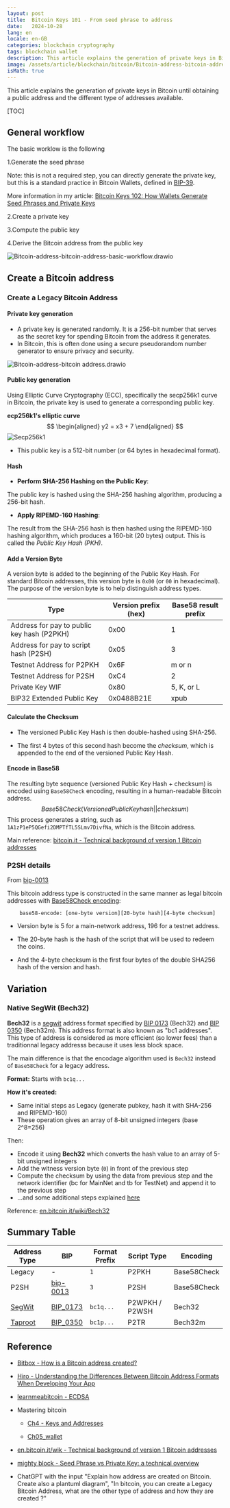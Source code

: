 ```yaml
---
layout: post
title:  Bitcoin Keys 101 - From seed phrase to address
date:   2024-10-28
lang: en
locale: en-GB
categories: blockchain cryptography
tags: blockchain wallet
description: This article explains the generation of private keys in Bitcoin until obtaining a public address and the different type of addresses.
image: /assets/article/blockchain/bitcoin/Bitcoin-address-bitcoin-address.drawio.png
isMath: true
---
```


This article explains the generation of private keys in Bitcoin until obtaining a public address and the different type of addresses available.

[TOC]

## General workflow

The basic worklow is the following

1.Generate the seed phrase

Note: this is not a required step, you can directly generate the private key, but this is a standard practice in Bitcoin Wallets, defined in [BIP-39](https://github.com/bitcoin/bips/blob/master/bip-0039.mediawiki).

More information in my article: [Bitcoin Keys 102: How Wallets Generate Seed Phrases and Private Keys](https://rya-sge.github.io/access-denied/2025/03/27/bitcoin-keys-102/)

2.Create a private key

3.Compute the public key

4.Derive the Bitcoin address from the public key

![Bitcoin-address-bitcoin-address-basic-workflow.drawio]({{site.url_complet}}/assets/article/blockchain/bitcoin/Bitcoin-address-bitcoin-address-basic-workflow.drawio.png)

## Create a Bitcoin address

### Create a Legacy Bitcoin Address

#### Private key generation

- A private key is generated randomly. It is a 256-bit number that serves as the secret key for spending Bitcoin from the address it generates.
- In Bitcoin, this is often done using a secure pseudorandom number generator to ensure privacy and security.

![Bitcoin-address-bitcoin address.drawio]({{site.url_complet}}/assets/article/blockchain/bitcoin/Bitcoin-address-bitcoin-address.drawio.png)

#### Public key generation

Using Elliptic Curve Cryptography (ECC), specifically the secp256k1 curve in Bitcoin, the private key is used to generate a corresponding public key.

**ecp256k1's elliptic curve**
$$
\begin{aligned}
y2 = x3 + 7
\end{aligned}
$$
![Secp256k1]({{site.url_complet}}/assets/article/blockchain/bitcoin/Secp256k1.png)

- This public key is a 512-bit number (or 64 bytes in hexadecimal format).

#### Hash

- **Perform SHA-256 Hashing on the Public Key**:

The public key is hashed using the SHA-256 hashing algorithm, producing a 256-bit hash.

- **Apply RIPEMD-160 Hashing**:

The result from the SHA-256 hash is then hashed using the RIPEMD-160 hashing algorithm, which produces a 160-bit (20 bytes) output. This is called the *Public Key Hash (PKH)*.

#### Add a Version Byte

A version byte is added to the beginning of the Public Key Hash. For standard Bitcoin addresses, this version byte is `0x00` (or `00` in hexadecimal). The purpose of the version byte is to help distinguish address types.

| Type                                       | Version prefix (hex) | Base58 result prefix |
| ------------------------------------------ | -------------------- | -------------------- |
| Address for pay to public key hash (P2PKH) | 0x00                 | 1                    |
| Address for pay to script hash (P2SH)      | 0x05                 | 3                    |
| Testnet Address for P2PKH                  | 0x6F                 | m or n               |
| Testnet Address for P2SH                   | 0xC4                 | 2                    |
| Private Key WIF                            | 0x80                 | 5, K, or L           |
| BIP32 Extended Public Key                  | 0x0488B21E           | xpub                 |

#### Calculate the Checksum

- The versioned Public Key Hash is then double-hashed using SHA-256.

- The first 4 bytes of this second hash become the *checksum*, which is appended to the end of the versioned Public Key Hash.

  

#### Encode in Base58

The resulting byte sequence (versioned Public Key Hash + checksum) is encoded using `Base58Check` encoding, resulting in a human-readable Bitcoin address.
$$
Base58Check(Versioned Public Key hash||checksum)
$$
This process generates a string, such as `1A1zP1eP5QGefi2DMPTfTL5SLmv7DivfNa`, which is the Bitcoin address.

Main reference: [bitcoin.it - Technical background of version 1 Bitcoin addresses](https://en.bitcoin.it/wiki/Technical_background_of_version_1_Bitcoin_addresses)

### P2SH details

From [bip-0013](https://github.com/bitcoin/bips/blob/master/bip-0013.mediawiki)

This bitcoin address type is constructed in the same manner as legal bitcoin addresses  with [Base58Check encoding](https://en.bitcoin.it/Base58Check_encoding):

```
    base58-encode: [one-byte version][20-byte hash][4-byte checksum]
```

- Version byte is 5 for a main-network address, 196 for a testnet address. 

- The 20-byte hash is the hash of the script that will be used to redeem the coins. 
- And the 4-byte checksum is the first four bytes of the double SHA256 hash of the version and hash.

## Variation

### Native SegWit (Bech32)

**Bech32** is a [segwit](https://en.bitcoin.it/wiki/Segwit) address format specified by [BIP 0173](https://en.bitcoin.it/wiki/BIP_0173) (Bech32) and [BIP 0350](https://en.bitcoin.it/wiki/BIP_0350) (Bech32m). This address format is also known as "bc1 addresses". This type of address is considered as more efficient (so lower fees) than a traditionnal legacy addresss because it uses less block space.

The main difference is that the encodage algorithm used is `Bech32` instead of `Base58Check` for a legacy address.

**Format:** Starts with `bc1q...`

**How it's created:**

- Same initial steps as Legacy (generate pubkey, hash it with SHA-256 and RIPEMD-160)
- These operation gives an array of 8-bit unsigned integers (base 2^8=256) 

Then:

- Encode it using **Bech32**  which converts the hash value to an array of 5-bit unsigned integers
- Add the witness version byte (`0`)  in front of the previous step
- Compute the checksum by using the data from previous step and the network identifier (bc for MainNet and tb for TestNet) and append it to the previous step
- ...and some additional steps explained [here](https://en.bitcoin.it/wiki/Bech32)

Reference: [en.bitcoin.it/wiki/Bech32](https://en.bitcoin.it/wiki/Bech32)

## Summary Table

| Address Type                                        | BIP                                                          | Format Prefix | Script Type    | Encoding    |
| --------------------------------------------------- | ------------------------------------------------------------ | ------------- | -------------- | ----------- |
| Legacy                                              | -                                                            | `1`           | P2PKH          | Base58Check |
| P2SH                                                | [bip-0013](https://github.com/bitcoin/bips/blob/master/bip-0013.mediawiki) | `3`           | P2SH           | Base58Check |
| [SegWit](https://en.bitcoin.it/wiki/Bech32)         | [BIP_0173](https://en.bitcoin.it/wiki/BIP_0173)              | `bc1q...`     | P2WPKH / P2WSH | Bech32      |
| [Taproot](https://bitcoinops.org/en/topics/bech32/) | [BIP_0350](https://en.bitcoin.it/wiki/BIP_0350)              | `bc1p...`     | P2TR           | Bech32m     |



## Reference

- [Bitbox - How is a Bitcoin address created?](https://bitbox.swiss/blog/how-is-a-bitcoin-address-created/)
- [Hiro - Understanding the Differences Between Bitcoin Address Formats When Developing Your App](https://www.hiro.so/blog/understanding-the-differences-between-bitcoin-address-formats-when-developing-your-app)
- [learnmeabitcoin - ECDSA](https://learnmeabitcoin.com/technical/cryptography/elliptic-curve/ecdsa/)
- Mastering bitcoin
  - [Ch4 - Keys and Addresses](https://github.com/bitcoinbook/bitcoinbook/blob/develop/ch04_keys.adoc)

  - [Ch05_wallet](https://github.com/bitcoinbook/bitcoinbook/blob/6d1c26e1640ae32b28389d5ae4caf1214c2be7db/ch05_wallets.adoc#L315)

- [en.bitcoin.it/wik - Technical background of version 1 Bitcoin addresses](https://en.bitcoin.it/wiki/Technical_background_of_version_1_Bitcoin_addresses)
- [mighty block - Seed Phrase vs Private Key: a technical overview](https://mightyblock.co/blog/seed-phrase-vs-private-key-a-technical-overview/)
- ChatGPT with the input "Explain how address are created on Bitcoin. Create also a plantuml diagram", "In bitcoin, you can create a Legacy Bitcoin Address, what are the other type of address and how they are created ?"